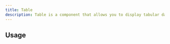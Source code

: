```yaml
---
title: Table
description: Table is a component that allows you to display tabular data.
---
```


## Usage

<usage></usage>
